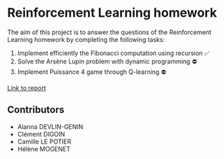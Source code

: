 # Reinforcement Learning homework

The aim of this project is to answer the questions of the Reinforcement Learning homework by completing the following tasks:
1. Implement efficiently the Fibonacci computation using recursion :white_check_mark:
3. Solve the Arsène Lupin problem with dynamic programming :no_entry:
4. Implement Puissance 4 game through Q-learning :no_entry:

[Link to report](https://www.overleaf.com/5856789981bcctncztrsrw)

## Contributors

* Alanna DEVLIN-GENIN
* Clément DIGOIN
* Camille LE POTIER
* Hélène MOGENET